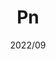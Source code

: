 ---
title: "Pn"
description: "간단한 페인터"
date: "2022/09"
layout: "../../layouts/Work.astro"
repo: "https://github.com/CYAN4S/Pn"
platform: ["windows"]
stack: ["csharp", "wpf"]
---